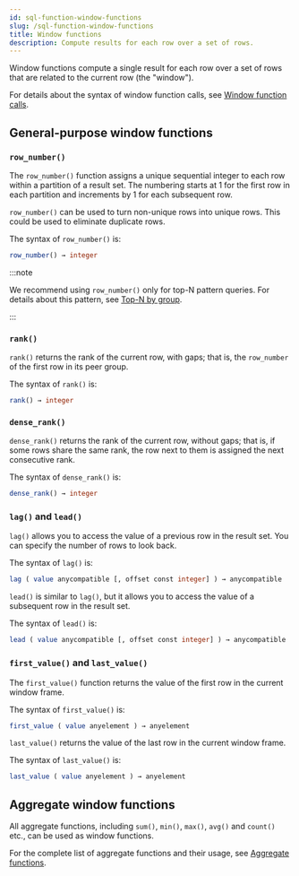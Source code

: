 ```yaml
---
id: sql-function-window-functions
slug: /sql-function-window-functions
title: Window functions
description: Compute results for each row over a set of rows.
---
```

<head>
  <link rel="canonical" href="https://docs.risingwave.com/docs/current/sql-function-window-functions/" />
</head>

Window functions compute a single result for each row over a set of rows that are related to the current row (the "window").

For details about the syntax of window function calls, see [Window function calls](/sql/query-syntax/query-syntax-value-exp.md#window-function-calls).

## General-purpose window functions

### `row_number()`

The `row_number()` function assigns a unique sequential integer to each row within a partition of a result set. The numbering starts at 1 for the first row in each partition and increments by 1 for each subsequent row.

`row_number()` can be used to turn non-unique rows into unique rows. This could be used to eliminate duplicate rows.

The syntax of `row_number()` is:

```sql
row_number() → integer
```

:::note

We recommend using `row_number()` only for top-N pattern queries. For details about this pattern, see [Top-N by group](/sql/syntax/sql-pattern-topn.md).

:::

### `rank()`

`rank()` returns the rank of the current row, with gaps; that is, the `row_number` of the first row in its peer group.

The syntax of `rank()` is:

```sql
rank() → integer
```

### `dense_rank()`

`dense_rank()` returns the rank of the current row, without gaps; that is, if some rows share the same rank, the row next to them is assigned the next consecutive rank.

The syntax of `dense_rank()` is:

```sql
dense_rank() → integer
```

### `lag()` and `lead()`

`lag()` allows you to access the value of a previous row in the result set. You can specify the number of rows to look back.

The syntax of `lag()` is:

```sql
lag ( value anycompatible [, offset const integer] ) → anycompatible
```

`lead()` is similar to `lag()`, but it allows you to access the value of a subsequent row in the result set.

The syntax of `lead()` is:

```sql
lead ( value anycompatible [, offset const integer] ) → anycompatible
```

### `first_value()` and `last_value()`

The `first_value()` function returns the value of the first row in the current window frame.

The syntax of `first_value()` is:

```sql
first_value ( value anyelement ) → anyelement
```

`last_value()` returns the value of the last row in the current window frame.

The syntax of `last_value()` is:

```sql
last_value ( value anyelement ) → anyelement
```

## Aggregate window functions

All aggregate functions, including `sum()`, `min()`, `max()`, `avg()` and `count()` etc., can be used as window functions.

For the complete list of aggregate functions and their usage, see [Aggregate functions](./sql-function-aggregate.md).
